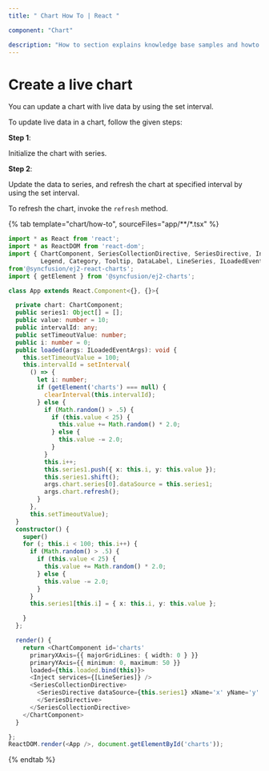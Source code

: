 ```yaml
---
title: " Chart How To | React "

component: "Chart"

description: "How to section explains knowledge base samples and howto access different types properties and events of the chart."
---
```


# Create a live chart

You can update a chart with live data by using the set interval.

To update live data in a chart, follow the given steps:

**Step 1**:

Initialize the chart with series.

**Step 2**:

Update the data to series, and refresh the chart at specified interval by using the set interval.

To refresh the chart, invoke the `refresh` method.

{% tab template="chart/how-to", sourceFiles="app/**/*.tsx" %}

```typescript
import * as React from 'react';
import * as ReactDOM from 'react-dom';
import { ChartComponent, SeriesCollectionDirective, SeriesDirective, Inject,
         Legend, Category, Tooltip, DataLabel, LineSeries, ILoadedEventArgs}
from'@syncfusion/ej2-react-charts';
import { getElement } from '@syncfusion/ej2-charts';

class App extends React.Component<{}, {}>{

  private chart: ChartComponent;
  public series1: Object[] = [];
  public value: number = 10;
  public intervalId: any;
  public setTimeoutValue: number;
  public i: number = 0;
  public loaded(args: ILoadedEventArgs): void {
    this.setTimeoutValue = 100;
    this.intervalId = setInterval(
      () => {
        let i: number;
        if (getElement('charts') === null) {
          clearInterval(this.intervalId);
        } else {
          if (Math.random() > .5) {
            if (this.value < 25) {
              this.value += Math.random() * 2.0;
            } else {
              this.value -= 2.0;
            }
          }
          this.i++;
          this.series1.push({ x: this.i, y: this.value });
          this.series1.shift();
          args.chart.series[0].dataSource = this.series1;
          args.chart.refresh();
        }
      },
      this.setTimeoutValue);
  }
  constructor() {
    super()
    for (; this.i < 100; this.i++) {
      if (Math.random() > .5) {
        if (this.value < 25) {
          this.value += Math.random() * 2.0;
        } else {
          this.value -= 2.0;
        }
      }
      this.series1[this.i] = { x: this.i, y: this.value };

    }
  };

  render() {
    return <ChartComponent id='charts'
      primaryXAxis={{ majorGridLines: { width: 0 } }}
      primaryYAxis={{ minimum: 0, maximum: 50 }}
      loaded={this.loaded.bind(this)}>
      <Inject services={[LineSeries]} />
      <SeriesCollectionDirective>
        <SeriesDirective dataSource={this.series1} xName='x' yName='y' type='Line'>
        </SeriesDirective>
      </SeriesCollectionDirective>
    </ChartComponent>
  }

};
ReactDOM.render(<App />, document.getElementById('charts'));
```

{% endtab %}